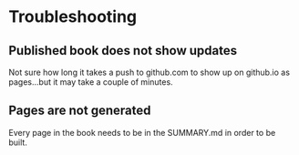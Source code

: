 # Troubleshooting

## Published book does not show updates

Not sure how long it takes a push to github.com to show up on github.io as pages...but it may take a couple of minutes.

## Pages are not generated

Every page in the book needs to be in the SUMMARY.md in order to be built.
